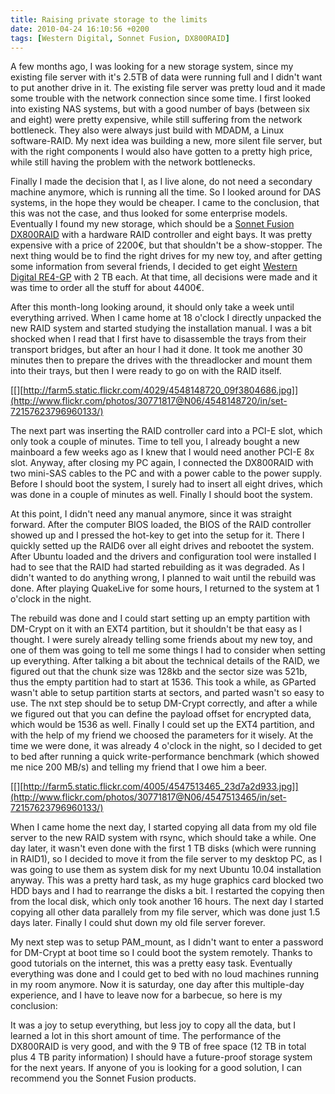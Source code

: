 ```yaml
---
title: Raising private storage to the limits
date: 2010-04-24 16:10:56 +0200
tags: [Western Digital, Sonnet Fusion, DX800RAID]
---
```


A few months ago, I was looking for a new storage system, since my existing file server with it's 2.5TB of data were running full and I didn't want to put another drive in it. The existing file server was pretty loud and it made some trouble with the network connection since some time. I first looked into existing NAS systems, but with a good number of bays (between six and eight) were pretty expensive, while still suffering from the network bottleneck. They also were always just build with MDADM, a Linux software-RAID. My next idea was building a new, more silent file server, but with the right components I would also have gotten to a pretty high price, while still having the problem with the network bottlenecks.

Finally I made the decision that I, as I live alone, do not need a secondary machine anymore, which is running all the time. So I looked around for DAS systems, in the hope they would be cheaper. I came to the conclusion, that this was not the case, and thus looked for some enterprise models. Eventually I found my new storage, which should be a [Sonnet Fusion DX800RAID](http://www.sonnettech.com/product/fusiondx800raid.html) with a hardware RAID controller and eight bays. It was pretty expensive with a price of 2200€, but that shouldn't be a show-stopper. The next thing would be to find the right drives for my new toy, and after getting some information from several friends, I decided to get eight [Western Digital RE4-GP](http://www.wdc.com/en/products/Products.asp?DriveID=610) with 2 TB each. At that time, all decisions were made and it was time to order all the stuff for about 4400€.

After this month-long looking around, it should only take a week until everything arrived. When I came home at 18 o'clock I directly unpacked the new RAID system and started studying the installation manual. I was a bit shocked when I read that I first have to disassemble the trays from their transport bridges, but after an hour I had it done. It took me another 30 minutes then to prepare the drives with the threadlocker and mount them into their trays, but then I were ready to go on with the RAID itself.

[[][http://farm5.static.flickr.com/4029/4548148720_09f3804686.jpg]](http://www.flickr.com/photos/30771817@N06/4548148720/in/set-72157623796960133/)

The next part was inserting the RAID controller card into a PCI-E slot, which only took a couple of minutes. Time to tell you, I already bought a new mainboard a few weeks ago as I knew that I would need another PCI-E 8x slot. Anyway, after closing my PC again, I connected the DX800RAID with two mini-SAS cables to the PC and with a power cable to the power supply. Before I should boot the system, I surely had to insert all eight drives, which was done in a couple of minutes as well. Finally I should boot the system.

At this point, I didn't need any manual anymore, since it was straight forward. After the computer BIOS loaded, the BIOS of the RAID controller showed up and I pressed the hot-key to get into the setup for it. There I quickly setted up the RAID6 over all eight drives and rebootet the system. After Ubuntu loaded and the drivers and configuration tool were installed I had to see that the RAID had started rebuilding as it was degraded. As I didn't wanted to do anything wrong, I planned to wait until the rebuild was done. After playing QuakeLive for some hours, I returned to the system at 1 o'clock in the night.

The rebuild was done and I could start setting up an empty partition with DM-Crypt on it with an EXT4 partition, but it shouldn't be that easy as I thought. I were surely already telling some friends about my new toy, and one of them was going to tell me some things I had to consider when setting up everything. After talking a bit about the technical details of the RAID, we figured out that the chunk size was 128kb and the sector size was 521b, thus the empty partition had to start at 1536. This took a while, as GParted wasn't able to setup partition starts at sectors, and parted wasn't so easy to use. The nxt step should be to setup DM-Crypt correctly, and after a while we figured out that you can define the payload offset for encrypted data, which would be 1536 as well. Finally I could set up the EXT4 partition, and with the help of my friend we choosed the parameters for it wisely. At the time we were done, it was already 4 o'clock in the night, so I decided to get to bed after running a quick write-performance benchmark (which showed me nice 200 MB/s) and telling my friend that I owe him a beer.

[[][http://farm5.static.flickr.com/4005/4547513465_23d7a2d933.jpg]](http://www.flickr.com/photos/30771817@N06/4547513465/in/set-72157623796960133/)

When I came home the next day, I started copying all data from my old file server to the new RAID system with rsync, which should take a while. One day later, it wasn't even done with the first 1 TB disks (which were running in RAID1), so I decided to move it from the file server to my desktop PC, as I was going to use them as system disk for my next Ubuntu 10.04 installation anyway. This was a pretty hard task, as my huge graphics card blocked two HDD bays and I had to rearrange the disks a bit. I restarted the copying then from the local disk, which only took another 16 hours. The next day I started copying all other data parallely from my file server, which was done just 1.5 days later. Finally I could shut down my old file server forever.

My next step was to setup PAM_mount, as I didn't want to enter a password for DM-Crypt at boot time so I could boot the system remotely. Thanks to good tutorials on the internet, this was a pretty easy task. Eventually everything was done and I could get to bed with no loud machines running in my room anymore. Now it is saturday, one day after this multiple-day experience, and I have to leave now for a barbecue, so here is my conclusion:

It was a joy to setup everything, but less joy to copy all the data, but I learned a lot in this short amount of time. The performance of the DX800RAID is very good, and with the 9 TB of free space (12 TB in total plus 4 TB parity information) I should have a future-proof storage system for the next years. If anyone of you is looking for a good solution, I can recommend you the Sonnet Fusion products.